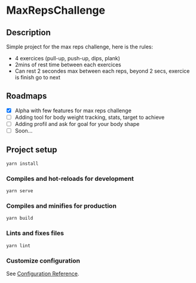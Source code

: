 # MaxRepsChallenge

## Description

Simple project for the max reps challenge, here is the rules:
* 4 exercices (pull-up, push-up, dips, plank)
* 2mins of rest time between each exercices
* Can rest 2 secondes max between each reps, beyond 2 secs, exercice is finish go to next

## Roadmaps
- [x] Alpha with few features for max reps challenge
- [ ] Adding tool for body weight tracking, stats, target to achieve
- [ ] Adding profil and ask for goal for your body shape
- [ ] Soon...

## Project setup
```
yarn install
```

### Compiles and hot-reloads for development
```
yarn serve
```

### Compiles and minifies for production
```
yarn build
```

### Lints and fixes files
```
yarn lint
```

### Customize configuration
See [Configuration Reference](https://cli.vuejs.org/config/).
